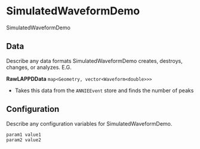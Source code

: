 # SimulatedWaveformDemo

SimulatedWaveformDemo

## Data

Describe any data formats SimulatedWaveformDemo creates, destroys, changes, or analyzes. E.G.

**RawLAPPDData** `map<Geometry, vector<Waveform<double>>>`
* Takes this data from the `ANNIEEvent` store and finds the number of peaks


## Configuration

Describe any configuration variables for SimulatedWaveformDemo.

```
param1 value1
param2 value2
```
